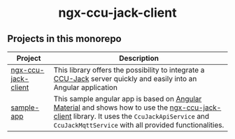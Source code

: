 <div align="center">
    <h1>ngx-ccu-jack-client</h1>
</div>

## Projects in this monorepo

| Project                                                                                                     | Description   |
| ----------------------------------------------------------------------------------------------------------- | ------------- |
| [ngx-ccu-jack-client](https://github.com/pottio/ngx-ccu-jack-client/tree/main/projects/ngx-ccu-jack-client) | This library offers the possibility to integrate a [CCU-Jack](https://github.com/mdzio/ccu-jack) server quickly and easily into an Angular application        |
| [sample-app](https://github.com/pottio/ngx-ccu-jack-client/tree/main/projects/sample-app)                   | This sample angular app is based on [Angular Material](https://material.angular.io/) and shows how to use the [ngx-ccu-jack-client](https://github.com/pottio/ngx-ccu-jack-client/tree/main/projects/ngx-ccu-jack-client) library. It uses the ```CcuJackApiService``` and ```CcuJackMqttService``` with all provided functionalities.        |
